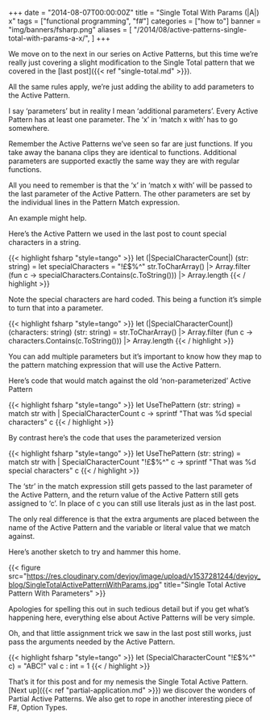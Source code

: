 +++
date = "2014-08-07T00:00:00Z"
title = "Single Total With Params (|A|) x"
tags = ["functional programming", "f#"]
categories = ["how to"]
banner = "img/banners/fsharp.png"
aliases = [
    "/2014/08/active-patterns-single-total-with-params-a-x/",
]
+++

We move on to the next in our series on Active Patterns, but this time we’re really just covering a slight modification to the Single Total pattern that we covered in the [last post]({{< ref "single-total.md" >}}).

All the same rules apply, we’re just adding the ability to add parameters to the Active Pattern.

I say ‘parameters’ but in reality I mean ‘additional parameters’. Every Active Pattern has at least one parameter. The ‘x’ in ‘match x with’ has to go somewhere.

Remember the Active Patterns we’ve seen so far are just functions. If you take away the banana clips they are identical to functions. Additional parameters are supported exactly the same way they are with regular functions.

All you need to remember is that the ‘x’ in ‘match x with’ will be passed to the last parameter of the Active Pattern. The other parameters are set by the individual lines in the Pattern Match expression.

An example might help.

Here’s the Active Pattern we used in the last post to count special characters in a string.

{{< highlight fsharp "style=tango" >}}
let (|SpecialCharacterCount|) (str: string) =
    let specialCharacters = "!£$%^"
    str.ToCharArray()
    |> Array.filter (fun c -> specialCharacters.Contains(c.ToString()))
    |> Array.length
{{< / highlight >}}

Note the special characters are hard coded. This being a function it’s simple to turn that into a parameter.

{{< highlight fsharp "style=tango" >}}
let (|SpecialCharacterCount|) (characters: string) (str: string) =
    str.ToCharArray()
    |> Array.filter (fun c -> characters.Contains(c.ToString()))
    |> Array.length
{{< / highlight >}}

You can add multiple parameters but it’s important to know how they map to the pattern matching expression that will use the Active Pattern.

Here’s code that would match against the old ‘non-parameterized’ Active Pattern

{{< highlight fsharp "style=tango" >}}
let UseThePattern (str: string) =
    match str with
    | SpecialCharacterCount c -> sprintf "That was %d special characters" c
{{< / highlight >}}

By contrast here’s the code that uses the parameterized version

{{< highlight fsharp "style=tango" >}}
let UseThePattern (str: string) =
    match str with
    | SpecialCharacterCount "!£$%^" c -> sprintf "That was %d special characters" c
{{< / highlight >}}

The ‘str’ in the match expression still gets passed to the last parameter of the Active Pattern, and the return value of the Active Pattern still gets assigned to ‘c’. In place of c you can still use literals just as in the last post.

The only real difference is that the extra arguments are placed between the name of the Active Pattern and the variable or literal value that we match against.

Here’s another sketch to try and hammer this home.

{{< figure src="https://res.cloudinary.com/devjoy/image/upload/v1537281244/devjoy_blog/SingleTotalActivePatternWithParams.jpg" title="Single Total Active Pattern With Parameters" >}}

Apologies for spelling this out in such tedious detail but if you get what’s happening here, everything else about Active Patterns will be very simple.

Oh, and that little assignment trick we saw in the last post still works, just pass the arguments needed by the Active Pattern.

{{< highlight fsharp "style=tango" >}}
let (SpecialCharacterCount "!£$%^" c) = "ABC!"
val c : int = 1
{{< / highlight >}}

That’s it for this post and for my nemesis the Single Total Active Pattern. [Next up]({{< ref "partial-application.md" >}}) we discover the wonders of Partial Active Patterns. We also get to rope in another interesting piece of F#, Option Types.